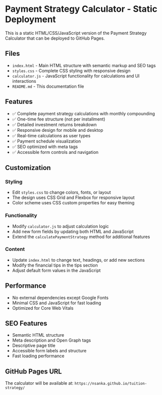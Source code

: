 # Payment Strategy Calculator - Static Deployment

This is a static HTML/CSS/JavaScript version of the Payment Strategy Calculator that can be deployed to GitHub Pages.

## Files

- `index.html` - Main HTML structure with semantic markup and SEO tags
- `styles.css` - Complete CSS styling with responsive design
- `calculator.js` - JavaScript functionality for calculations and UI interactions
- `README.md` - This documentation file

## Features

- ✅ Complete payment strategy calculations with monthly compounding
- ✅ One-time fee structure (not per installment)
- ✅ Detailed investment returns breakdown
- ✅ Responsive design for mobile and desktop
- ✅ Real-time calculations as user types
- ✅ Payment schedule visualization
- ✅ SEO optimized with meta tags
- ✅ Accessible form controls and navigation

## Customization

### Styling
- Edit `styles.css` to change colors, fonts, or layout
- The design uses CSS Grid and Flexbox for responsive layout
- Color scheme uses CSS custom properties for easy theming

### Functionality
- Modify `calculator.js` to adjust calculation logic
- Add new form fields by updating both HTML and JavaScript
- Extend the `calculatePaymentStrategy` method for additional features

### Content
- Update `index.html` to change text, headings, or add new sections
- Modify the financial tips in the tips section
- Adjust default form values in the JavaScript

## Performance

- No external dependencies except Google Fonts
- Minimal CSS and JavaScript for fast loading
- Optimized for Core Web Vitals

## SEO Features

- Semantic HTML structure
- Meta description and Open Graph tags
- Descriptive page title
- Accessible form labels and structure
- Fast loading performance

## GitHub Pages URL

The calculator will be available at:
`https://nsanka.github.io/tuition-strategy/`